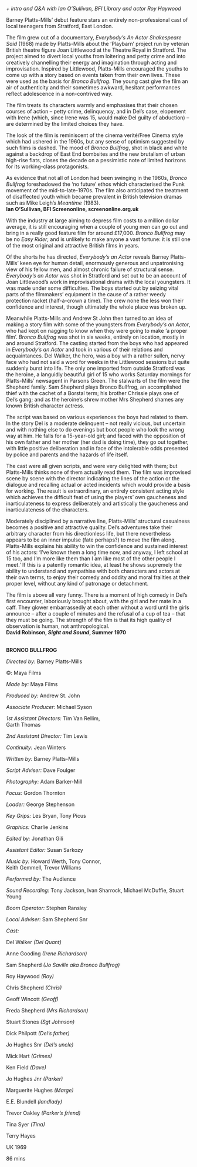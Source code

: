 
_+ intro and Q&A with Ian O’Sullivan, BFI Library and actor Roy Haywood_

Barney Platts-Mills’ debut feature stars an entirely non-professional cast of local teenagers from Stratford, East London.

The film grew out of a documentary, _Everybody’s An Actor Shakespeare Said_ (1968) made by Platts-Mills about the ‘Playbarn’ project run by veteran British theatre figure Joan Littlewood at the Theatre Royal in Stratford. The project aimed to divert local youths from loitering and petty crime and into creatively channelling their energy and imagination through acting and improvisation. Inspired by Littlewood, Platts-Mills encouraged the youths to come up with a story based on events taken from their own lives. These were used as the basis for _Bronco Bullfrog_. The young cast give the film an air of authenticity and their sometimes awkward, hesitant performances reflect adolescence in a non-contrived way.

The film treats its characters warmly and emphasises that their chosen courses of action – petty crime, delinquency, and in Del’s case, elopement with Irene (which, since Irene was 15, would make Del guilty of abduction) – are determined by the limited choices they have.

The look of the film is reminiscent of the cinema verité/Free Cinema style which had ushered in the 1960s, but any sense of optimism suggested by such films is dashed. The mood of _Bronco Bullfrog_, shot in black and white against a backdrop of East End bombsites and the new brutalism of urban high-rise flats, closes the decade on a pessimistic note of limited horizons for its working-class protagonists.

As evidence that not all of London had been swinging in the 1960s, _Bronco Bullfrog_ foreshadowed the ‘no future’ ethos which characterised the Punk movement of the mid-to-late-1970s. The film also anticipated the treatment of disaffected youth which became prevalent in British television dramas such as Mike Leigh’s _Meantime_ (1983).  
**Ian O’Sullivan, BFI Screenonline, screenonline.org.uk**

With the industry at large aiming to depress film costs to a million dollar average, it is still encouraging when a couple of young men can go out and bring in a really good feature film for around £17,000. _Bronco Bullfrog_ may be no _Easy Rider_, and is unlikely to make anyone a vast fortune: it is still one of the most original and attractive British films in years.

Of the shorts he has directed, _Everybody’s an Actor_ reveals Barney Platts-Mills’ keen eye for human detail, enormously generous and unpatronising view of his fellow men, and almost chronic failure of structural sense. _Everybody’s an Actor_ was shot in Stratford and set out to be an account of Joan Littlewood’s work in improvisational drama with the local youngsters. It was made under some difficulties. The boys started out by seizing vital parts of the filmmakers’ equipment in the cause of a rather weedy protection racket (half-a-crown a time). The crew none the less won their confidence and interest, though ultimately the whole place was broken up.

Meanwhile Platts-Mills and Andrew St John then turned to an idea of making a story film with some of the youngsters from _Everybody’s an Actor_, who had kept on nagging to know when they were going to make ‘a proper film’. _Bronco Bullfrog_ was shot in six weeks, entirely on location, mostly in and around Stratford. The casting started from the boys who had appeared in _Everybody’s an Actor_ and took in various of their relations and acquaintances. Del Walker, the hero, was a boy with a rather sullen, nervy face who had not said a word for weeks in the Littlewood sessions but quite suddenly burst into life. The only one imported from outside Stratford was the heroine, a languidly beautiful girl of 15 who works Saturday mornings for Platts-Mills’ newsagent in Parsons Green. The stalwarts of the film were the Shepherd family. Sam Shepherd plays Bronco Bullfrog, an accomplished thief with the cachet of a Borstal term; his brother Chrissie plays one of Del’s gang; and as the heroine’s shrew mother Mrs Shepherd shames any known British character actress.

The script was based on various experiences the boys had related to them. In the story Del is a moderate delinquent – not really vicious, but uncertain and with nothing else to do evenings but boot people who look the wrong way at him. He falls for a 15-year-old girl; and faced with the opposition of his own father and her mother (her dad is doing time), they go out together, with little positive deliberation and in face of the intolerable odds presented by police and parents and the hazards of life itself.

The cast were all given scripts, and were very delighted with them; but Platts-Mills thinks none of them actually read them. The film was improvised scene by scene with the director indicating the lines of the action or the dialogue and recalling actual or acted incidents which would provide a basis for working. The result is extraordinary, an entirely consistent acting style which achieves the difficult feat of using the players’ own gaucheness and inarticulateness to express deliberately and artistically the gaucheness and inarticulateness of the characters.

Moderately disciplined by a narrative line, Platts-Mills’ structural casualness becomes a positive and attractive quality. Del’s adventures take their arbitrary character from his directionless life, but there nevertheless appears to be an inner impulse (fate perhaps?) to move the film along. Platts-Mills explains his ability to win the confidence and sustained interest of his actors: ‘I’ve known them a long time now, and anyway, I left school at 15 too, and I’m more like them than I am like most of the other people I meet.’ If this is a patently romantic idea, at least he shows supremely the ability to understand and sympathise with both characters and actors at their own terms, to enjoy their comedy and oddity and moral frailties at their proper level, without any kind of patronage or detachment.

The film is above all very funny. There is a moment of high comedy in Del’s first encounter, laboriously brought about, with the girl and her mate in a caff. They glower embarrassedly at each other without a word until the girls announce – after a couple of minutes and the refusal of a cup of tea – that they must be going. The strength of the film is that its high quality of observation is human, not anthropological.  
**David Robinson, _Sight and Sound_, Summer 1970**
<br><br>

**BRONCO BULLFROG**<br>

_Directed by:_ Barney Platts-Mills<br>

©: Maya Films<br>

_Made by:_ Maya Films<br>

_Produced by:_ Andrew St. John<br>

_Associate Producer:_ Michael Syson<br>

_1st Assistant Directors:_ Tim Van Rellim,  
Garth Thomas<br>

_2nd Assistant Director:_ Tim Lewis<br>

_Continuity:_ Jean Winters<br>

_Written by:_ Barney Platts-Mills<br>

_Script Adviser:_ Dave Foulger<br>

_Photography:_ Adam Barker-Mill<br>

_Focus:_ Gordon Thornton<br>

_Loader:_ George Stephenson<br>

_Key Grips:_ Les Bryan, Tony Picus<br>

_Graphics:_ Charlie Jenkins

_Edited by:_ Jonathan Gili

_Assistant Editor:_ Susan Sarkozy

_Music by:_ Howard Werth, Tony Connor,  
Keith Gemmell, Trevor Williams

_Performed by:_ The Audience

_Sound Recording:_ Tony Jackson, Ivan Sharrock, Michael McDuffie, Stuart Young

_Boom Operator:_ Stephen Ransley

_Local Adviser:_ Sam Shepherd Snr

_Cast:_

Del Walker _(Del Quant)_

Anne Gooding _(Irene Richardson)_

Sam Shepherd _(Jo Saville aka Bronco Bullfrog)_

Roy Haywood _(Roy)_

Chris Shepherd _(Chris)_

Geoff Wincott _(Geoff)_

Freda Shepherd _(Mrs Richardson)_

Stuart Stones _(Sgt Johnson)_

Dick Philpott _(Del’s father)_

Jo Hughes Snr _(Del’s uncle)_

Mick Hart _(Grimes)_

Ken Field _(Dave)_

Jo Hughes Jnr _(Parker)_

Marguerite Hughes _(Marge)_

E.E. Blundell _(landlady)_

Trevor Oakley _(Parker’s friend)_

Tina Syer _(Tina)_

Terry Hayes

UK 1969

86 mins
<!--stackedit_data:
eyJoaXN0b3J5IjpbNzk5NDU5MDg4XX0=
-->